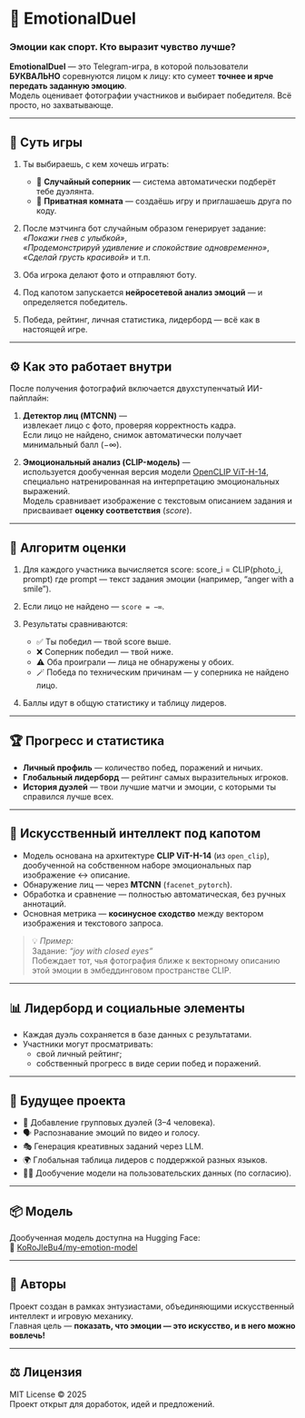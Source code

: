 # 🧠 EmotionalDuel  
### Эмоции как спорт. Кто выразит чувство лучше?

**EmotionalDuel** — это Telegram-игра, в которой пользователи **БУКВАЛЬНО** соревнуются лицом к лицу: кто сумеет **точнее и ярче передать заданную эмоцию**.  
Модель оценивает фотографии участников и выбирает победителя. Всё просто, но захватывающе.

---

## 🎯 Суть игры

1. Ты выбираешь, с кем хочешь играть:
   - 🎲 **Случайный соперник** — система автоматически подберёт тебе дуэлянта.  
   - 🔑 **Приватная комната** — создаёшь игру и приглашаешь друга по коду.  

2. После мэтчинга бот случайным образом генерирует задание:  
   _«Покажи гнев с улыбкой»_,  
   _«Продемонстрируй удивление и спокойствие одновременно»_,  
   _«Сделай грусть красивой»_ и т.п.

3. Оба игрока делают фото и отправляют боту.

4. Под капотом запускается **нейросетевой анализ эмоций** — и определяется победитель.

5. Победа, рейтинг, личная статистика, лидерборд — всё как в настоящей игре.

---

## ⚙️ Как это работает внутри

После получения фотографий включается двухступенчатый ИИ-пайплайн:

1. **Детектор лиц (MTCNN)** —  
   извлекает лицо с фото, проверяя корректность кадра.  
   Если лицо не найдено, снимок автоматически получает минимальный балл (−∞).

2. **Эмоциональный анализ (CLIP-модель)** —  
   используется дообученная версия модели [OpenCLIP ViT-H-14](https://huggingface.co/KoRoJIeBu4/my-emotion-model),  
   специально натренированная на интерпретацию эмоциональных выражений.  
   Модель сравнивает изображение с текстовым описанием задания и присваивает **оценку соответствия** (*score*).

---

## 🧩 Алгоритм оценки

1. Для каждого участника вычисляется score:
   score_i = CLIP(photo_i, prompt)
   где prompt — текст задания эмоции (например, “anger with a smile”).

2. Если лицо не найдено — `score = −∞`.

3. Результаты сравниваются:
   - ✅ Ты победил — твой score выше.  
   - ❌ Соперник победил — твой ниже.  
   - ⚠️ Оба проиграли — лица не обнаружены у обоих.  
   - 🪄 Победа по техническим причинам — у соперника не найдено лицо.  

4. Баллы идут в общую статистику и таблицу лидеров.

---

## 🏆 Прогресс и статистика

- **Личный профиль** — количество побед, поражений и ничьих.  
- **Глобальный лидерборд** — рейтинг самых выразительных игроков.  
- **История дуэлей** — твои лучшие матчи и эмоции, с которыми ты справился лучше всех.

---

## 🧠 Искусственный интеллект под капотом

- Модель основана на архитектуре **CLIP ViT-H-14** (из `open_clip`),  
  дообученной на собственном наборе эмоциональных пар изображение ↔ описание.  
- Обнаружение лиц — через **MTCNN** (`facenet_pytorch`).  
- Обработка и сравнение — полностью автоматическая, без ручных аннотаций.  
- Основная метрика — **косинусное сходство** между вектором изображения и текстового запроса.  

> 💡 *Пример:*  
> Задание: *“joy with closed eyes”*  
> Побеждает тот, чья фотография ближе к векторному описанию этой эмоции в эмбеддинговом пространстве CLIP.

---

## 📊 Лидерборд и социальные элементы

- Каждая дуэль сохраняется в базе данных с результатами.  
- Участники могут просматривать:
  - свой личный рейтинг;  
  - собственный прогресс в виде серии побед и поражений.  

---

## 🚀 Будущее проекта

- 🧩 Добавление групповых дуэлей (3–4 человека).  
- 🗣️ Распознавание эмоций по видео и голосу.  
- 🎭 Генерация креативных заданий через LLM.  
- 🌍 Глобальная таблица лидеров с поддержкой разных языков.  
- 🧑‍🎓 Дообучение модели на пользовательских данных (по согласию).  

---

## 📦 Модель

Дообученная модель доступна на Hugging Face:  
🔗 [KoRoJIeBu4/my-emotion-model](https://huggingface.co/KoRoJIeBu4/my-emotion-model)

---

## 🤝 Авторы

Проект создан в рамках энтузиастами, объединяющими искусственный интеллект и игровую механику.  
Главная цель — **показать, что эмоции — это искусство, и в него можно вовлечь!**

---

## ⚖️ Лицензия

MIT License © 2025  
Проект открыт для доработок, идей и предложений.

